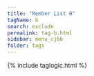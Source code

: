 ```yaml
---
title: "Member List B"
tagName: b
search: exclude
permalink: tag-b.html
sidebar: menu_cjbb
folder: tags
---
```

{% include taglogic.html %}